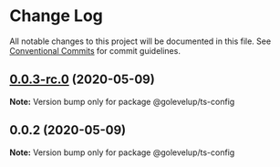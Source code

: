 # Change Log

All notable changes to this project will be documented in this file.
See [Conventional Commits](https://conventionalcommits.org) for commit guidelines.

## [0.0.3-rc.0](https://github.com/golevelup/ts-ecosystem/compare/@golevelup/ts-config@0.0.2...@golevelup/ts-config@0.0.3-rc.0) (2020-05-09)

**Note:** Version bump only for package @golevelup/ts-config





## 0.0.2 (2020-05-09)

**Note:** Version bump only for package @golevelup/ts-config
